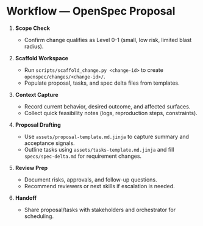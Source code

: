 # Workflow — OpenSpec Proposal

1. **Scope Check**
   - Confirm change qualifies as Level 0-1 (small, low risk, limited blast radius).

2. **Scaffold Workspace**
   - Run `scripts/scaffold_change.py <change-id>` to create `openspec/changes/<change-id>/`.
   - Populate proposal, tasks, and spec delta files from templates.

3. **Context Capture**
   - Record current behavior, desired outcome, and affected surfaces.
   - Collect quick feasibility notes (logs, reproduction steps, constraints).

4. **Proposal Drafting**
   - Use `assets/proposal-template.md.jinja` to capture summary and acceptance signals.
   - Outline tasks using `assets/tasks-template.md.jinja` and fill `specs/spec-delta.md` for requirement changes.

5. **Review Prep**
   - Document risks, approvals, and follow-up questions.
   - Recommend reviewers or next skills if escalation is needed.

6. **Handoff**
   - Share proposal/tasks with stakeholders and orchestrator for scheduling.
